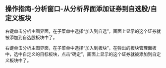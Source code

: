 ## 操作指南-分析窗口-从分析界面添加证券到自选股/自定义板块

右键单击分析主图界面，在子菜单中选择“加入到自选”，画面上显示的这个证券就被添加到自选股板块中了。

右键单击分析主图界面，在子菜单中选择“加入到板块”，在弹出的板块管理面板中，选中自定义的目标板块，点击“确定”，画面上显示的这个证券就被添加到自定义板块中了。